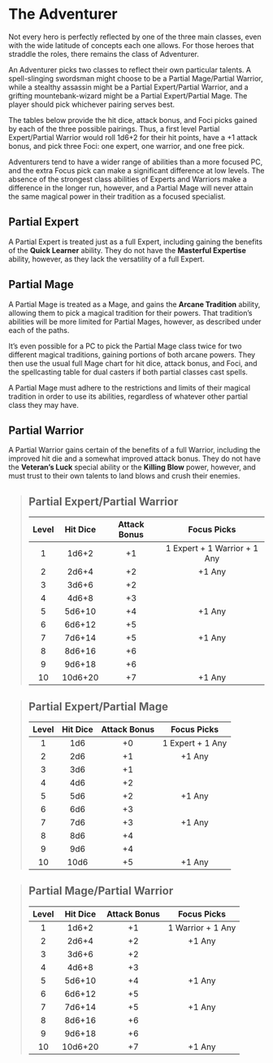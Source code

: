 # The Adventurer

Not every hero is perfectly reflected by one of the three main classes,
even with the wide latitude of concepts each one allows. For those
heroes that straddle the roles, there remains the class of Adventurer.

An Adventurer picks two classes to reflect their own particular
talents. A spell-slinging swordsman might choose to be a Partial
Mage/Partial Warrior, while a stealthy assassin might be a Partial
Expert/Partial Warrior, and a grifting mountebank-wizard might be
a Partial Expert/Partial Mage. The player should pick whichever
pairing serves best.

The tables below provide the hit dice, attack bonus, and Foci picks
gained by each of the three possible pairings. Thus, a first level Partial
Expert/Partial Warrior would roll 1d6+2 for their hit points, have a
+1 attack bonus, and pick three Foci: one expert, one warrior, and
one free pick.

Adventurers tend to have a wider range of abilities than a more
focused PC, and the extra Focus pick can make a significant difference
at low levels. The absence of the strongest class abilities of Experts and
Warriors make a difference in the longer run, however, and a Partial
Mage will never attain the same magical power in their tradition as
a focused specialist.

## Partial Expert

A Partial Expert is treated just as a full Expert, including gaining the
benefits of the **Quick Learner** ability. They do not have the **Masterful
Expertise** ability, however, as they lack the versatility of a full Expert.

## Partial Mage

A Partial Mage is treated as a Mage, and gains the **Arcane Tradition**
ability, allowing them to pick a magical tradition for their powers. That
tradition’s abilities will be more limited for Partial Mages, however,
as described under each of the paths.

It’s even possible for a PC to pick the Partial Mage class twice
for two different magical traditions, gaining portions of both arcane
powers. They then use the usual full Mage chart for hit dice, attack
bonus, and Foci, and the spellcasting table for dual casters if both
partial classes cast spells.

A Partial Mage must adhere to the restrictions and limits of their
magical tradition in order to use its abilities, regardless of whatever
other partial class they may have.

## Partial Warrior

A Partial Warrior gains certain of the benefits of a full Warrior, including the improved hit die and a somewhat improved attack bonus.
They do not have the **Veteran’s Luck** special ability or the **Killing Blow** power, however, and must trust to their own talents to land
blows and crush their enemies.

<blockquote class="table">

## Partial Expert/Partial Warrior

| Level | Hit Dice | Attack Bonus |         Focus Picks          |
| :---: | :------: | :----------: | :--------------------------: |
|   1   |  1d6+2   |      +1      | 1 Expert + 1 Warrior + 1 Any |
|   2   |  2d6+4   |      +2      |            +1 Any            |
|   3   |  3d6+6   |      +2      |                              |
|   4   |  4d6+8   |      +3      |                              |
|   5   |  5d6+10  |      +4      |            +1 Any            |
|   6   |  6d6+12  |      +5      |                              |
|   7   |  7d6+14  |      +5      |            +1 Any            |
|   8   |  8d6+16  |      +6      |                              |
|   9   |  9d6+18  |      +6      |                              |
|  10   | 10d6+20  |      +7      |            +1 Any            |

</blockquote>

<blockquote class="table">

## Partial Expert/Partial Mage

| Level | Hit Dice | Attack Bonus |   Focus Picks    |
| :---: | :------: | :----------: | :--------------: |
|   1   |   1d6    |      +0      | 1 Expert + 1 Any |
|   2   |   2d6    |      +1      |      +1 Any      |
|   3   |   3d6    |      +1      |                  |
|   4   |   4d6    |      +2      |                  |
|   5   |   5d6    |      +2      |      +1 Any      |
|   6   |   6d6    |      +3      |                  |
|   7   |   7d6    |      +3      |      +1 Any      |
|   8   |   8d6    |      +4      |                  |
|   9   |   9d6    |      +4      |                  |
|  10   |   10d6   |      +5      |      +1 Any      |

</blockquote>

<blockquote class="table">

## Partial Mage/Partial Warrior

| Level | Hit Dice | Attack Bonus |    Focus Picks    |
| :---: | :------: | :----------: | :---------------: |
|   1   |  1d6+2   |      +1      | 1 Warrior + 1 Any |
|   2   |  2d6+4   |      +2      |      +1 Any       |
|   3   |  3d6+6   |      +2      |                   |
|   4   |  4d6+8   |      +3      |                   |
|   5   |  5d6+10  |      +4      |      +1 Any       |
|   6   |  6d6+12  |      +5      |                   |
|   7   |  7d6+14  |      +5      |      +1 Any       |
|   8   |  8d6+16  |      +6      |                   |
|   9   |  9d6+18  |      +6      |                   |
|  10   | 10d6+20  |      +7      |      +1 Any       |

</blockquote>
